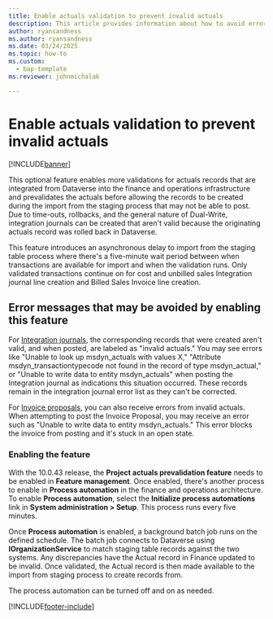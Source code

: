 ```yaml
---
title: Enable actuals validation to prevent invalid actuals
description: This article provides information about how to avoid errors caused by invalid Dataverse actuals that were rolled back.
author: ryansandness
ms.author: ryansandness
ms.date: 03/24/2025
ms.topic: how-to 
ms.custom: 
  - bap-template
ms.reviewer: johnmichalak

---
```


# Enable actuals validation to prevent invalid actuals

[!INCLUDE[banner](../includes/banner.md)]

This optional feature enables more validations for actuals records that are integrated from Dataverse into the finance and operations infrastructure and prevalidates the actuals before allowing the records to be created during the import from the staging process that may not be able to post. Due to time-outs, rollbacks, and the general nature of Dual-Write, integration journals can be created that aren't valid because the originating actuals record was rolled back in Dataverse.  

This feature introduces an asynchronous delay to import from the staging table process where there's a five-minute wait period between when transactions are available for import and when the validation runs. Only validated transactions continue on for cost and unbilled sales Integration journal line creation and Billed Sales Invoice line creation.

## Error messages that may be avoided by enabling this feature

For [Integration journals](../project-accounting/project-operations-integration-journal.md), the corresponding records that were created aren't valid, and when posted, are labeled as "invalid actuals." You may see errors like "Unable to look up msdyn_actuals with values X," "Attribute msdyn_transactiontypecode not found in the record of type msdyn_actual," or "Unable to write data to entity msdyn_actuals" when posting the Integration journal as indications this situation occurred.  These records remain in the integration journal error list as they can't be corrected.  

For [Invoice proposals](../invoicing/format-update-project-invoice-proposals.md), you can also receive errors from invalid actuals. When attempting to post the Invoice Proposal, you may receive an error such as "Unable to write data to entity msdyn_actuals." This error blocks the invoice from posting and it's stuck in an open state.

### Enabling the feature

With the 10.0.43 release, the **Project actuals prevalidation feature** needs to be enabled in **Feature management**. Once enabled, there's another process to enable in **Process automation** in the finance and operations architecture. To enable **Process automation**, select the **Initialize process automations** link in **System administration \> Setup**. This process runs every five minutes.  

Once **Process automation** is enabled, a background batch job runs on the defined schedule. The batch job connects to Dataverse using **IOrganizationService** to match staging table records against the two systems. Any discrepancies have the Actual record in Finance updated to be invalid. Once validated, the Actual record is then made available to the import from staging process to create records from.  

The process automation can be turned off and on as needed.  

[!INCLUDE[footer-include](../includes/footer-banner.md)]
